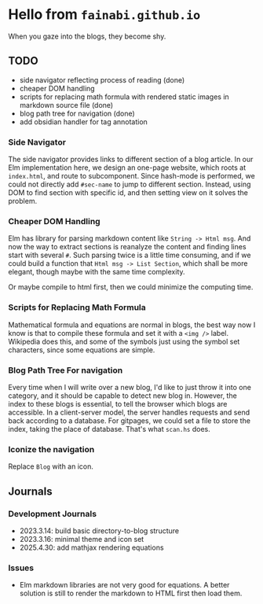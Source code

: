 # Hello from `fainabi.github.io`

When you gaze into the blogs, they become shy.

## TODO

- side navigator reflecting process of reading (done)
- cheaper DOM handling
- scripts for replacing math formula with rendered static images in markdown source file (done)
- blog path tree for navigation (done)
- add obsidian handler for tag annotation

### Side Navigator

The side navigator provides links to different section of a blog article.
In our Elm implementation here, we design an one-page website, which roots
at `index.html`, and route to subcomponent. Since hash-mode is performed,
we could not directly add `#sec-name` to jump to different section.
Instead, using DOM to find section with specific id, and then setting view on it
solves the problem. 

### Cheaper DOM Handling

Elm has library for parsing markdown content like `String -> Html msg`.
And now the way to extract sections is reanalyze the content and finding lines start with several `#`. Such parsing twice is a little time consuming, and if we
could build a function that `Html msg -> List Section`, which shall be more elegant, though maybe with the same time complexity.

Or maybe compile to html first, then we could minimize the computing time.

### Scripts for Replacing Math Formula

Mathematical formula and equations are normal in blogs, the best way now I know
is that to compile these formula and set it with a `<img />` label. Wikipedia does this, and some of the symbols just using the symbol set characters, since some equations are simple.

### Blog Path Tree For navigation

Every time when I will write over a new blog, I'd like to just throw it into one
category, and it should be capable to detect new blog in. 
However, the index to these blogs is essential, to tell the browser which blogs are accessible. In a client-server model, the server handles requests and send back according to a database.
For gitpages, we could set a file to store the index, taking the place of database. That's what `scan.hs` does.

### Iconize the navigation
Replace `Blog` with an icon.


## Journals

### Development Journals

- 2023.3.14: build basic directory-to-blog structure
- 2023.3.16: minimal theme and icon set
- 2025.4.30: add mathjax rendering equations

### Issues

- Elm markdown libraries are not very good for equations. A better solution is still to render the markdown to HTML first then load them.